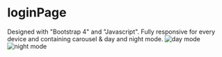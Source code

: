 # loginPage
Designed with "Bootstrap 4" and "Javascript". Fully responsive for every device and containing carousel & day and night mode. 
![day mode](https://user-images.githubusercontent.com/90834559/134799500-f1d85083-7156-430f-8328-99b2a8353302.png)
![night mode](https://user-images.githubusercontent.com/90834559/134799505-fb3a0e4a-5912-4325-9f69-0fa665b2411e.png)
